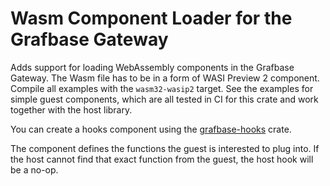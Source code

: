 # Wasm Component Loader for the Grafbase Gateway

Adds support for loading WebAssembly components in the Grafbase Gateway. The Wasm file has to be in a form of WASI Preview 2 component. Compile all examples with the `wasm32-wasip2` target. See the examples for simple guest components, which are all tested in CI for this crate and work together with the host library.

You can create a hooks component using the [grafbase-hooks](/grafbase/grafbase/tree/main/crates/grafbase-hooks) crate.

The component defines the functions the guest is interested to plug into. If the host cannot find that exact function from the guest, the host hook will be a no-op.
